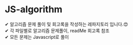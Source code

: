 # JS-algorithm

✔ 알고리즘 문제 풀이 및 회고록을 작성하는 레파지토리 입니다.😍<br>
✔ 각 파일별로 알고리즘 문제풀이, readMe 회고록 참조<br>
✔ 모든 문제는 Javascript로 풀이
